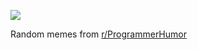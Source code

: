 ![](https://preview.redd.it/5q8fl0i2mqwe1.png?width=640&crop=smart&auto=webp&s=b285b20ee87e97f9b4527d9e6969283e1dd9b2cd)

 Random memes from [r/ProgrammerHumor](https://www.reddit.com/r/ProgrammerHumor/)
